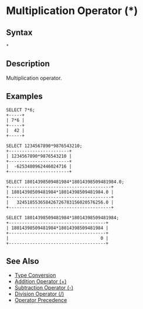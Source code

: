 
# Multiplication Operator (*)

## Syntax


```
*
```


## Description


Multiplication operator.


## Examples


```
SELECT 7*6;
+-----+
| 7*6 |
+-----+
|  42 |
+-----+

SELECT 1234567890*9876543210;
+-----------------------+
| 1234567890*9876543210 |
+-----------------------+
|  -6253480962446024716 |
+-----------------------+

SELECT 18014398509481984*18014398509481984.0;
+---------------------------------------+
| 18014398509481984*18014398509481984.0 |
+---------------------------------------+
|   324518553658426726783156020576256.0 |
+---------------------------------------+

SELECT 18014398509481984*18014398509481984;
+-------------------------------------+
| 18014398509481984*18014398509481984 |
+-------------------------------------+
|                                   0 |
+-------------------------------------+
```

## See Also


* [Type Conversion](../string-functions/type-conversion.md)
* [Addition Operator (+)](addition-operator.md)
* [Subtraction Operator (-)](../../../operators/arithmetic-operators/subtraction-operator-.md)
* [Division Operator (/)](division-operator.md)
* [Operator Precedence](../../../operators/operator-precedence.md)

